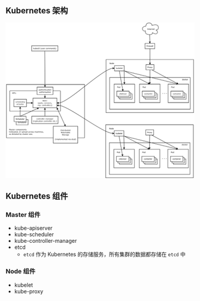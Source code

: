 ## Kubernetes 架构

![kubernetes-architecuture](images/architecture.png)

## Kubernetes 组件

### Master 组件

- kube-apiserver
- kube-scheduler
- kube-controller-manager
- etcd
  - `etcd` 作为 Kubernetes 的存储服务，所有集群的数据都存储在 `etcd` 中

### Node 组件

- kubelet
- kube-proxy
